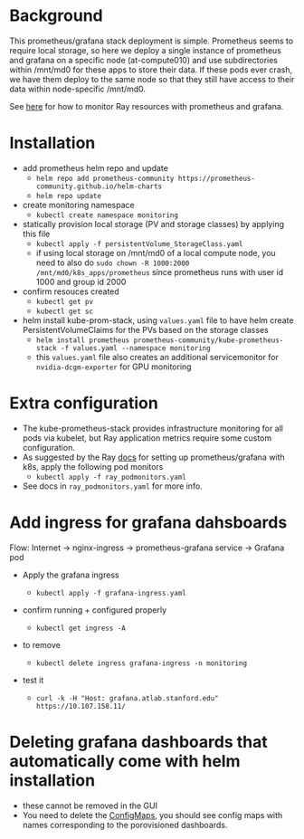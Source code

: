 # Background
This prometheus/grafana stack deployment is simple. Prometheus seems to require local storage, so here we deploy a single instance of prometheus and grafana on a specific node (at-compute010) and use subdirectories within /mnt/md0 for these apps to store their data. If these pods ever crash, we have them deploy to the same node so that they still have access to their data within node-specific /mnt/md0. 

See [here](https://docs.ray.io/en/latest/cluster/kubernetes/k8s-ecosystem/prometheus-grafana.html#using-prometheus-and-grafana) for how to monitor Ray resources with prometheus and grafana.

# Installation
- add prometheus helm repo and update
    - `helm repo add prometheus-community https://prometheus-community.github.io/helm-charts`
    - `helm repo update`
- create monitoring namespace
    - `kubectl create namespace monitoring`
- statically provision local storage (PV and storage classes) by applying this file
    - `kubectl apply -f persistentVolume_StorageClass.yaml`
    - if using local storage on /mnt/md0 of a local compute node, you need to also do `sudo chown -R 1000:2000 /mnt/md0/k8s_apps/prometheus` since prometheus runs with user id 1000 and group id 2000
- confirm resouces created
    - `kubectl get pv`
    - `kubectl get sc`
- helm install kube-prom-stack, using `values.yaml` file to have helm create PersistentVolumeClaims for the PVs based on the storage classes
    - `helm install prometheus prometheus-community/kube-prometheus-stack -f values.yaml --namespace monitoring`
    - this `values.yaml` file also creates an additional servicemonitor for `nvidia-dcgm-exporter` for GPU monitoring

# Extra configuration
- The kube-prometheus-stack provides infrastructure monitoring for all pods via kubelet, but Ray application metrics require some custom configuration.
- As suggested by the Ray [docs](https://docs.ray.io/en/latest/cluster/kubernetes/k8s-ecosystem/prometheus-grafana.html#using-prometheus-and-grafana) for setting up prometheus/grafana with k8s, apply the following pod monitors 
  - `kubectl apply -f ray_podmonitors.yaml`
- See docs in `ray_podmonitors.yaml` for more info.

# Add ingress for grafana dahsboards
Flow:
Internet → nginx-ingress → prometheus-grafana service → Grafana pod

- Apply the grafana ingress
  - `kubectl apply -f grafana-ingress.yaml`

- confirm running + configured properly
  - `kubectl get ingress -A`

- to remove
  - `kubectl delete ingress grafana-ingress -n monitoring`

- test it
  - `curl -k -H "Host: grafana.atlab.stanford.edu" https://10.107.158.11/`


# Deleting grafana dashboards that automatically come with helm installation
- these cannot be removed in the GUI
- You need to delete the [ConfigMaps](https://stackoverflow.com/questions/65308780/disable-default-dashboards-in-the-prometheus-community-helm-chart#:~:text=I%20was%20facing%20the%20same%20issue%20and%20the%20way%20I%20resolved%20it%20was%20to%20remove%20the%20respective%20config%20maps%20which%20have%20been%20generated%20by%20the%20kube%2Dprometheus%2Dstack%20helm%20chart.), you should see config maps with names corresponding to the porovisioned dashboards.